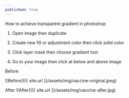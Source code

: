 ```yaml
---
published: true
---
```


How to achieve transparent gradient in photoshop

1. Open image then duplicate

2. Create new fill or adjustment color then click solid color

3. Click layer mask then choose gradient tool

4. Go to your image then click at below and above image

Before

![Before]({{ site.url }}/assets/img/vaccine-original.jpeg)


After
![After]({{ site.url }}/assets/img/vaccine-after.jpg)

